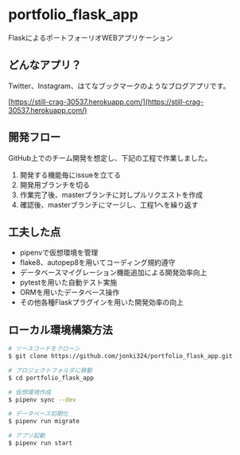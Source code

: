 # portfolio_flask_app
FlaskによるポートフォーリオWEBアプリケーション

## どんなアプリ？
Twitter、Instagram、はてなブックマークのようなブログアプリです。

[https://still-crag-30537.herokuapp.com/](https://still-crag-30537.herokuapp.com/)

## 開発フロー
GitHub上でのチーム開発を想定し、下記の工程で作業しました。
1. 開発する機能毎にissueを立てる
1. 開発用ブランチを切る
1. 作業完了後、masterブランチに対しプルリクエストを作成
1. 確認後、masterブランチにマージし、工程1へを繰り返す

## 工夫した点
- pipenvで仮想環境を管理
- flake8、autopep8を用いてコーディング規約遵守
- データベースマイグレーション機能追加による開発効率向上
- pytestを用いた自動テスト実施
- ORMを用いたデータベース操作
- その他各種Flaskプラグインを用いた開発効率の向上

## ローカル環境構築方法
```bash
# ソースコードをクローン
$ git clone https://github.com/jonki324/portfolio_flask_app.git

# プロジェクトフォルダに移動
$ cd portfolio_flask_app

# 仮想環境作成
$ pipenv sync --dev

# データベース初期化
$ pipenv run migrate

# アプリ起動
$ pipenv run start
```

